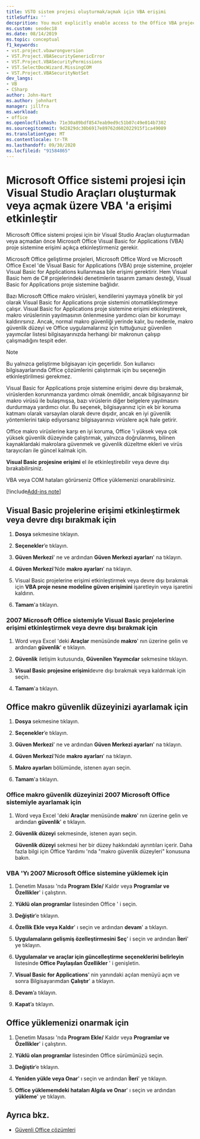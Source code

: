 ```yaml
---
title: VSTO sistem projesi oluşturmak/açmak için VBA erişimi
titleSuffix: ''
decsprition: You must explicitly enable access to the Office VBA project system before you can create or open a Visual Studio Tools for Office system project
ms.custom: seodec18
ms.date: 08/14/2019
ms.topic: conceptual
f1_keywords:
- vst.project.vbawrongversion
- VST.Project.VBASecurityGenericError
- VST.Project.VBASecurityPermissions
- VST.SelectDocWizard.MissingCOM
- VST.Project.VBASecurityNotSet
dev_langs:
- VB
- CSharp
author: John-Hart
ms.author: johnhart
manager: jillfra
ms.workload:
- office
ms.openlocfilehash: 71e30a89bdf8547eab9ed9c51b07c49e014b7302
ms.sourcegitcommit: 9d2829dc30b6917e89762d602022915f1ca49089
ms.translationtype: MT
ms.contentlocale: tr-TR
ms.lasthandoff: 09/30/2020
ms.locfileid: "91584865"
---
```

# <a name="enable-access-to-vba-to-create-or-open-a-visual-studio-tools-for-the-microsoft-office-system-project"></a>Microsoft Office sistemi projesi için Visual Studio Araçları oluşturmak veya açmak üzere VBA 'a erişimi etkinleştir

Microsoft Office sistemi projesi için bir Visual Studio Araçları oluşturmadan veya açmadan önce Microsoft Office Visual Basic for Applications (VBA) proje sistemine erişimi açıkça etkinleştirmeniz gerekir.

 Microsoft Office geliştirme projeleri, Microsoft Office Word ve Microsoft Office Excel 'de Visual Basic for Applications (VBA) proje sistemine, projeler Visual Basic for Applications kullanmasa bile erişimi gerektirir. Hem Visual Basic hem de C# projelerindeki denetimlerin tasarım zamanı desteği, Visual Basic for Applications proje sistemine bağlıdır.

 Bazı Microsoft Office makro virüsleri, kendilerini yaymaya yönelik bir yol olarak Visual Basic for Applications proje sistemini otomatikleştirmeye çalışır. Visual Basic for Applications proje sistemine erişimi etkinleştirerek, makro virüslerinin yayılmasının önlenmesine yardımcı olan bir korumayı kaldırırsınız. Ancak, normal makro güvenliği yerinde kalır, bu nedenle, makro güvenlik düzeyi ve Office uygulamalarınız için tuttuğunuz güvenilen yayımcılar listesi bilgisayarınızda herhangi bir makronun çalışıp çalışmadığını tespit eder.

> [!NOTE]
> Bu yalnızca geliştirme bilgisayarı için geçerlidir. Son kullanıcı bilgisayarlarında Office çözümlerini çalıştırmak için bu seçeneğin etkinleştirilmesi gerekmez.

 Visual Basic for Applications proje sistemine erişimi devre dışı bırakmak, virüslerden korunmanıza yardımcı olmak önemlidir, ancak bilgisayarınız bir makro virüsü ile bulaşmışsa, bazı virüslerin diğer belgelere yayılmasını durdurmaya yardımcı olur. Bu seçenek, bilgisayarınız için ek bir koruma katmanı olarak varsayılan olarak devre dışıdır, ancak en iyi güvenlik yöntemlerini takip ediyorsanız bilgisayarınızı virüslere açık hale getirir.

 Office makro virüslerine karşı en iyi koruma, Office 'i yüksek veya çok yüksek güvenlik düzeyinde çalıştırmak, yalnızca doğrulanmış, bilinen kaynaklardaki makrolara güvenmek ve güvenlik düzeltme ekleri ve virüs tarayıcıları ile güncel kalmak için.

 **Visual Basic projesine erişimi** el ile etkinleştirebilir veya devre dışı bırakabilirsiniz.

 VBA veya COM hataları görürseniz Office yüklemenizi onarabilirsiniz.

[!include[Add-ins note](includes/addinsnote.md)]

## <a name="to-enable-or-disable-access-to-visual-basic-projects"></a>Visual Basic projelerine erişimi etkinleştirmek veya devre dışı bırakmak için

1. **Dosya** sekmesine tıklayın.

2. **Seçenekler**’e tıklayın.

3. **Güven Merkezi**' ne ve ardından **Güven Merkezi ayarları**' na tıklayın.

4. **Güven Merkezi**'Nde **makro ayarları**' na tıklayın.

5. Visual Basic projelerine erişimi etkinleştirmek veya devre dışı bırakmak için **VBA proje nesne modeline güven erişimini** işaretleyin veya işaretini kaldırın.

6. **Tamam**'a tıklayın.

### <a name="to-enable-or-disable-access-to-visual-basic-projects-with-the-2007-microsoft-office-system"></a>2007 Microsoft Office sistemiyle Visual Basic projelerine erişimi etkinleştirmek veya devre dışı bırakmak için

1. Word veya Excel 'deki **Araçlar** menüsünde **makro**' nın üzerine gelin ve ardından **güvenlik**' e tıklayın.

2. **Güvenlik** iletişim kutusunda, **Güvenilen Yayımcılar** sekmesine tıklayın.

3. **Visual Basic projesine erişimi**devre dışı bırakmak veya kaldırmak için seçin.

4. **Tamam**'a tıklayın.

## <a name="to-set-your-office-macro-security-level"></a>Office makro güvenlik düzeyinizi ayarlamak için

1. **Dosya** sekmesine tıklayın.

2. **Seçenekler**’e tıklayın.

3. **Güven Merkezi**' ne ve ardından **Güven Merkezi ayarları**' na tıklayın.

4. **Güven Merkezi**'Nde **makro ayarları**' na tıklayın.

5. **Makro ayarları** bölümünde, istenen ayarı seçin.

6. **Tamam**'a tıklayın.

### <a name="to-set-your-office-macro-security-level-with-the-2007-microsoft-office-system"></a>Office makro güvenlik düzeyinizi 2007 Microsoft Office sistemiyle ayarlamak için

1. Word veya Excel 'deki **Araçlar** menüsünde **makro**' nın üzerine gelin ve ardından **güvenlik**' e tıklayın.

2. **Güvenlik düzeyi** sekmesinde, istenen ayarı seçin.

    **Güvenlik düzeyi** sekmesi her bir düzey hakkındaki ayrıntıları içerir. Daha fazla bilgi için Office Yardımı 'nda "makro güvenlik düzeyleri" konusuna bakın.

### <a name="to-install-vba-with-the-2007-microsoft-office-system"></a>VBA 'Yı 2007 Microsoft Office sistemine yüklemek için

1. Denetim Masası 'nda **Program Ekle/** Kaldır veya **Programlar ve Özellikler**' i çalıştırın.

2. **Yüklü olan programlar** listesinden Office ' i seçin.

3. **Değiştir**’e tıklayın.

4. **Özellik Ekle veya Kaldır**' ı seçin ve ardından **devam**' a tıklayın.

5. **Uygulamaların gelişmiş özelleştirmesini Seç**' i seçin ve ardından **İleri**' ye tıklayın.

6. **Uygulamalar ve araçlar için güncelleştirme seçeneklerini belirleyin** listesinde **Office Paylaşılan Özellikler** ' i genişletin.

7. **Visual Basic for Applications**' nin yanındaki açılan menüyü açın ve sonra Bilgisayarımdan **Çalıştır**' a tıklayın.

8. **Devam**’a tıklayın.

9. **Kapat**’a tıklayın.

## <a name="to-repair-your-installation-of-office"></a>Office yüklemenizi onarmak için

1. Denetim Masası 'nda **Program Ekle/** Kaldır veya **Programlar ve Özellikler**' i çalıştırın.

2. **Yüklü olan programlar** listesinden Office sürümünüzü seçin.

3. **Değiştir**’e tıklayın.

4. **Yeniden yükle veya Onar**' ı seçin ve ardından **İleri**' ye tıklayın.

5. **Office yüklememdeki hataları Algıla ve Onar**' ı seçin ve ardından **yükleme**' ye tıklayın.

## <a name="see-also"></a>Ayrıca bkz.
- [Güvenli Office çözümleri](../vsto/securing-office-solutions.md)
